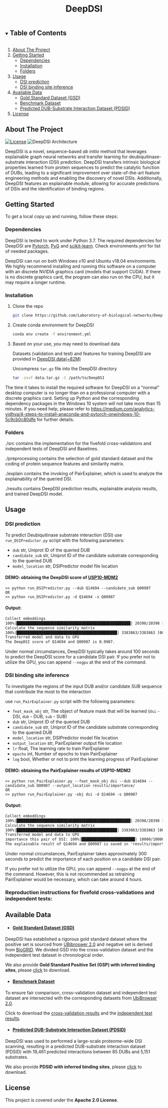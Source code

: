 <h1 align="center">DeepDSI</h1>


<!-- TABLE OF CONTENTS -->
<details open="open">
  <summary><h2 style="display: inline-block">Table of Contents</h2></summary>
  <ol>
    <li>
      <a href="#about-the-project">About The Project</a>
    </li>
    <li>
      <a href="#getting-started">Getting Started</a>
      <ul>
        <li><a href="#dependencies">Dependencies</a></li>
        <li><a href="#installation">Installation</a></li>
        <li><a href="#folders">Folders</a></li>
      </ul>
    </li>
    <li>
      <a href="#usage">Usage</a>
      <ul>
        <li><a href="#dsi-prediction">DSI prediction</a></li>
        <li><a href="#dsi-binding-site-inference">DSI binding site inference</a></li>
      </ul>
    </li>
    <li>
      <a href="#available-data">Available Data</a>
      <ul>
        <li><a href="#gold-standard-dataset-gsd">Gold Standard Dataset (GSD)</a></li>
        <li><a href="#benchmark-dataset">Benchmark Dataset</a></li>
        <li><a href="#predicted-dub-substrate-interaction-dataset-pdsid">Predicted DUB-Substrate Interaction Dataset (PDSID)</a></li>
      </ul>
    </li>
    <li>
      <a href="#License">License</a>
    </li>
  </ol>
</details>


## About The Project
[![License](https://img.shields.io/badge/License-Apache%202.0-blue.svg)](https://opensource.org/licenses/Apache-2.0)
 ![DeepDSI Architecture](results/model/Fig1.png)

DeepDSI is a novel, sequence-based _ab initio_ method that leverages explainable graph neural networks and transfer learning for deubiquitinase-substrate interaction (DSI) prediction. DeepDSI transfers intrinsic biological properties learned from protein sequences to predict the catalytic function of DUBs, leading to a significant improvement over state-of-the-art feature engineering methods and enabling the discovery of novel DSIs. Additionally, DeepDSI features an explainable module, allowing for accurate predictions of DSIs and the identification of binding regions.



## Getting Started
To get a local copy up and running, follow these steps:

### Dependencies
DeepDSI is tested to work under Python 3.7.
The required dependencies for DeepDSI are  [Pytorch](https://pytorch.org/), [PyG](https://pytorch-geometric.readthedocs.io/en/latest/) and [scikit-learn](http://scikit-learn.org/).
Check environments.yml for list of needed packages.

DeepDSI can run on both Windows v10 and Ubuntu v18.04 environments. We highly recommend installing and running this software on a computer with an discrete NVIDIA graphics card (models that support CUDA). If there is no discrete graphics card, the program can also run on the CPU, but it may require a longer runtime.

### Installation

1. Clone the repo
   ```sh
   git clone https://github.com/Laboratory-of-biological-networks/DeepDSI.git
   ```
2. Create conda environment for DeepDSI
   ```sh
   conda env create -f environment.yml
   ```
3. Based on your use, you may need to download data

   Datasets (validation and test) and features for training DeepDSI are provided in [DeepDSI data(~82M)](https://zenodo.org/record/7648337/files/data.tar.gz?download=1)

   Uncompress `tar.gz` file into the DeepDSI directory
   ```sh
   tar -zxvf data.tar.gz -C /path/to/DeepDSI
   ```
The time it takes to install the required software for DeepDSI on a "normal" desktop computer is no longer than on a professional computer with a discrete graphics card. Setting up Python and the corresponding dependency packages in the Windows 10 system will not take more than 15 minutes. If you need help, please refer to https://medium.com/analytics-vidhya/4-steps-to-install-anaconda-and-pytorch-onwindows-10-5c9cb0c80dfe for further details.

### Folders
./src contains the implementation for the fivefold cross-validations and independent tests of DeepDSI and Baselines.

./preprocessing contains the selection of gold standard dataset and the coding of protein sequence features and similarity matrix.

./explain contains the invoking of PairExplainer, which is used to analyze the explainability of the queried DSI.

./results contains DeepDSI prediction results, explainable analysis results, and trained DeepDSI model.

## Usage

### DSI prediction
To predict Deubiquitinase substrate interaction (DSI) use `run_DSIPredictor.py` script with the following parameters:

* `dub`             str, Uniprot ID of the queried DUB
* `candidate_sub`            str, Uniprot ID of the candidate substrate corresponding to the queried DUB
* `model_location`             str, DSIPredictor model file location

#### DEMO: obtaining the DeepDSI score of [USP10-MDM2](https://www.sciencedirect.com/science/article/pii/S2211124722012761)

```
>> python run_DSIPredictor.py --dub Q14694 --candidate_sub Q00987
OR
>> python run_DSIPredictor.py -d Q14694 -s Q00987
```

#### Output:

```txt
Collect embeddings
100%|███████████████████████████████████████████████████| 20398/20398 [00:10<00:00, 1993.32it/s]
Calculate the sequence similarity matrix
100%|█████████████████████████████████████████████| 3383863/3383863 [00:05<00:00, 598758.94it/s]
Transferred model and data to GPU
The DeepDSI score of Q14694 and Q00987 is 0.9987.
```

Under normal circumstances, DeepDSI typically takes around 100 seconds to predict the DeepDSI score for a candidate DSI pair.
If you prefer not to utilize the GPU, you can append `--nogpu` at the end of the command.


### DSI binding site inference
To investigate the regions of the input DUB and/or candidate SUB sequence that contribute the most to the interaction

use `run_PairExplainer.py` script with the following parameters:

* `feat_mask_obj`             str, The object of feature mask that will be learned (`dsi` - DSI, `dub` - DUB, `sub` - SUB)
* `dub`             str, Uniprot ID of the queried DUB
* `candidate_sub`            str, Uniprot ID of the candidate substrate corresponding to the queried DUB
* `model_location`             str, DSIPredictor model file location
* `output_location`             str, PairExplainer output file location
* `lr`             float, The learning rate to train PairExplainer
* `epochs`             int, Number of epochs to train PairExplainer
* `log`             bool, Whether or not to print the learning progress of PairExplainer

#### DEMO: obtaining the PairExplainer results of USP10-MDM2

```
>> python run_PairExplainer.py --feat_mask_obj dsi --dub Q14694 --candidate_sub Q00987 --output_location results/importance/
OR
>> python run_PairExplainer.py -obj dsi -d Q14694 -s Q00987
```

#### Output:

```txt
Collect embeddings
100%|███████████████████████████████████████████████████| 20398/20398 [00:10<00:00, 1940.45it/s]
Calculate the sequence similarity matrix
100%|█████████████████████████████████████████████| 3383863/3383863 [00:05<00:00, 602453.09it/s]
Transferred model and data to GPU
importance this pair of DSI: 100%|████████████████████████| 10000/10000 [03:41<00:00, 45.17it/s]
The explainable result of Q14694 and Q00987 is saved in 'results/importance/Q14694_Q00987.csv'.
```

Under normal circumstances, PairExplainer takes approximately 300 seconds to predict the importance of each position on a candidate DSI pair.

If you prefer not to utilize the GPU, you can append `--nogpu` at the end of the command. However, this is not recommended as retraining PairExplainer would be necessary, which can take around 4 hours.


### Reproduction instructions for fivefold cross-validations and independent tests:


## Available Data

* #### [Gold Standard Dataset (GSD)](https://github.com/LiDlab/DeepDSI/raw/master/Supplementary%20Tables/Supplementary%20Table%20S1.xlsx)
DeepDSI has established a rigorous gold standard dataset where the positive set is sourced from [UBibroswer 2.0](http://ubibrowser.bio-it.cn/ubibrowser_v3/) and negative set is derived from [BioGRID](https://thebiogrid.org/). We divided GSD into the cross-validation dataset and the independent test dataset in chronological order.

We also provide **Gold Standard Positive Set (GSP) with inferred binding sites**, please [click](https://github.com/LiDlab/DeepDSI/raw/master/Supplementary%20Tables/Supplementary%20Table%20S4.xlsx) to download.

* #### [Benchmark Dataset](https://github.com/LiDlab/DeepDSI/tree/master/results/roc)

To ensure fair comparison, cross-validation dataset and independent test dataset are intersected with the corresponding datasets from [UbiBrowser 2.0](http://ubibrowser.bio-it.cn/ubibrowser_v3/home/download).

Click to download the [cross-validation results](https://github.com/LiDlab/DeepDSI/blob/master/results/roc/UB2_DeepDSI_CTMLP_crossval.csv) and the [independent test results](https://github.com/LiDlab/DeepDSI/blob/master/results/roc/UB2_DeepDSI_CTMLP_indtest.csv).

* #### [Predicted DUB-Substrate Interaction Dataset (PDSID)](https://github.com/LiDlab/DeepDSI/raw/master/Supplementary%20Tables/Supplementary%20Table%20S2.xlsx)
DeepDSI was used to performed a large-scale proteome-wide DSI scanning, resulting in a predicted DUB-substrate interaction dataset (PDSID) with 19,461 predicted interactions between 85 DUBs and 5,151 substrates.

We also provide **PDSID with inferred binding sites**, please [click](https://github.com/LiDlab/DeepDSI/raw/master/Supplementary%20Tables/Supplementary%20Table%20S2.xlsx) to download.

## License

This project is covered under the **Apache 2.0 License**.
